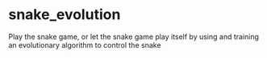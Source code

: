 # snake_evolution
Play the snake game, or let the snake game play itself by using and training an evolutionary algorithm to control the snake

